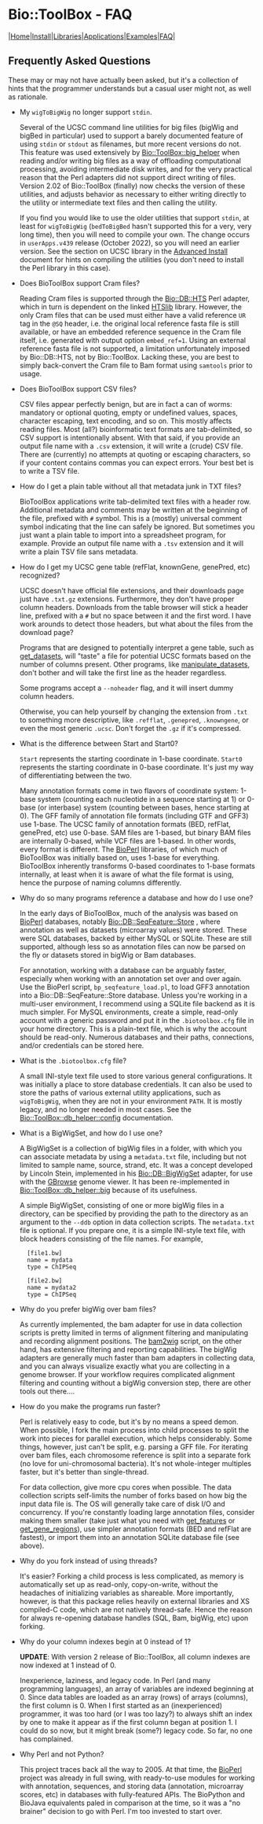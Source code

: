 # Bio::ToolBox - FAQ

|[Home](ReadMe.md)|[Install](AdvancedInstallation.md)|[Libraries](Libraries.md)|[Applications](Applications.md)|[Examples](Examples.md)|[FAQ](FAQ.md)|

## Frequently Asked Questions

These may or may not have actually been asked, but it's a collection of hints that the 
programmer understands but a casual user might not, as well as rationale.

- My `wigToBigWig` no longer support `stdin`.

	Several of the UCSC command line utilities for big files (bigWig and bigBed in
	particular) used to support a barely documented feature of using `stdin` or
	`stdout` as filenames, but more recent versions do not. This feature was used
	extensively by
	[Bio::ToolBox::big_helper](https://metacpan.org/pod/Bio::ToolBox::big_helper)
	when reading and/or writing big files as a way of offloading computational
	processing, avoiding intermediate disk writes, and for the very practical reason
	that the Perl adapters did not support direct writing of files. Version 2.02 of
	Bio::ToolBox (finally) now checks the version of these utilities, and adjusts
	behavior as necessary to either writing directly to the utility or intermediate
	text files and then calling the utility.

	If you find you would like to use the older utilities that support  `stdin`, at
	least for `wigToBigWig` (`bedToBigBed` hasn't supported this for a very, very
	long time), then you will need to compile your own. The change occurs in
	`userApps.v439` release (October 2022), so you will need an earlier version. See
	the section on UCSC library in the [Advanced Install](AdvancedInstallation.md)
	document for hints on compiling the utilities (you don't need to install the
	Perl library in this case).
	
- Does BioToolBox support Cram files?

	Reading Cram files is supported through the
	[Bio::DB::HTS](https://metacpan.org/pod/Bio::DB::HTS) Perl adapter, which in turn
	is dependent on the linked [HTSlib](https://github.com/samtools/htslib) library.
	However, the only Cram files that can be used must either have a valid reference
	`UR` tag in the `@SQ` header, i.e. the original local reference fasta file is
	still available, or have an embedded reference sequence in the Cram file itself,
	i.e. generated with output option `embed_ref=1`. Using an external reference
	fasta file is not supported, a limitation unfortunately imposed by Bio::DB::HTS,
	not by Bio::ToolBox. Lacking these, you are best to simply back-convert the Cram
	file to Bam format using `samtools` prior to usage. 

- Does BioToolBox support CSV files?

	CSV files appear perfectly benign, but are in fact a can of worms: mandatory or
	optional quoting, empty or undefined values, spaces, character escaping, text
	encoding, and so on. This mostly affects reading files. Most (all?) bioinformatic
	text formats are tab-delimited, so CSV support is intentionally absent. With that
	said, if you provide an output file name with a `.csv` extension, it will write
	a (crude) CSV file. There are (currently) no attempts at quoting or escaping
	characters, so if your content contains commas you can expect errors. Your best
	bet is to write a TSV file.

- How do I get a plain table without all that metadata junk in TXT files?

	BioToolBox applications write tab-delimited text files with a header row.
	Additional metadata and comments may be written at the beginning of the file,
	prefixed with `#` symbol. This is a (mostly) universal comment symbol indicating
	that the line can safely be ignored. But sometimes you just want a plain table to
	import into a spreadsheet program, for example. Provide an output file name with
	a `.tsv` extension and it will write a plain TSV file sans metadata.
	
- How do I get my UCSC gene table (refFlat, knownGene, genePred, etc) recognized?

	UCSC doesn't have official file extensions, and their downloads page just have
	`.txt.gz` extensions. Furthermore, they don't have proper column headers.
	Downloads from the table browser will stick a header line, prefixed with a `#`
	but no space between it and the first word. I have work arounds to detect those
	headers, but what about the files from the download page?
	
	Programs that are designed to potentially interpret a gene table, such as
	[get_datasets](apps/get_datasets.md), will "taste" a file for potential UCSC
	formats based on the number of columns present. Other programs, like
	[manipulate_datasets](apps/manipulate_datasets.md), don't bother and will take
	the first line as the header regardless. 
	
	Some programs accept a `--noheader` flag, and it will insert dummy column headers.
	
	Otherwise, you can help yourself by changing the extension from `.txt` to
	something more descriptive, like `.refflat`, `.genepred`, `.knowngene`, or even
	the most generic `.ucsc`. Don't forget the `.gz` if it's compressed.

- What is the difference between Start and Start0?

	`Start` represents the starting coordinate in 1-base coordinate. `Start0` represents 
	the starting coordinate in 0-base coordinate. It's just my way of differentiating 
	between the two.
	
	Many annotation formats come in two flavors of coordinate system: 1-base system
	(counting each nucleotide in a sequence starting at 1) or 0-base (or interbase)
	system (counting between bases, hence starting at 0). The GFF family of
	annotation file formats (including GTF and GFF3) use 1-base. The UCSC family of
	annotation formats (BED, refFlat, genePred, etc) use 0-base. SAM files are
	1-based, but binary BAM files are internally 0-based, while VCF files are
	1-based. In other words, every format is different. The
	[BioPerl](https://bioperl.org) libraries, of which much of BioToolBox was
	initially based on, uses 1-base for everything. BioToolBox inherently transforms
	0-based coordinates to 1-base formats internally, at least when it is aware of
	what the file format is using, hence the purpose of naming columns differently.

- Why do so many programs reference a database and how do I use one?

	In the early days of BioToolBox, much of the analysis was based on
	[BioPerl](https://bioperl.org) databases, notably
	[Bio::DB::SeqFeature::Store](https://metacpan.org/pod/Bio::DB::SeqFeature::Store)
	, where annotation as well as datasets (microarray values) were stored. These
	were SQL databases, backed by either MySQL or SQLite. These are still supported,
	although less so as annotation files can now be parsed on the fly or datasets
	stored in bigWig or Bam databases. 
	
	For annotation, working with a database can be arguably faster, especially when 
	working with an annotation set over and over again. Use the BioPerl script, 
	`bp_seqfeature_load.pl`, to load GFF3 annotation into a Bio::DB::SeqFeature::Store 
	database. Unless you're working in a multi-user environment, I recommend using a 
	SQLite file backend as it is much simpler. For MySQL environments, create a simple, 
	read-only account with a generic password and put it in the `.biotoolbox.cfg` file 
	in your home directory. This is a plain-text file, which is why the account should 
	be read-only. Numerous databases and their paths, connections, and/or credentials 
	can be stored here.

- What is the `.biotoolbox.cfg` file?

	A small INI-style text file used to store various general configurations. It was
	initially a place to store database credentials. It can also be used to store the
	paths of various external utility applications, such as `wigToBigWig`, when they are
	not in your environment `PATH`. It is mostly legacy, and no longer needed in most
	cases. See the
	[Bio::ToolBox::db_helper::config](https://metacpan.org/pod/Bio::ToolBox::db_helper::config) 
	documentation.

- What is a BigWigSet, and how do I use one?

	A BigWigSet is a collection of bigWig files in a folder, with which you can associate 
	metadata by using a `metadata.txt` file, including but not limited to sample name, 
	source, strand, etc. It was a concept developed by Lincoln Stein, implemented in his 
	[Bio::DB::BigWigSet](https://metacpan.org/pod/Bio::DB::BigWigSet) adapter, for use with 
	the [GBrowse](http://gmod.org/wiki/GBrowse) genome viewer. It has been 
	re-implemented in 
	[Bio::ToolBox::db_helper::big](https://metacpan.org/pod/Bio::ToolBox::db_helper::big)
	because of its usefulness. 
	
	A simple BigWigSet, consisting of one or more bigWig files in a directory, can be
	specified by providing the path to the directory as an argument to the `--ddb` option
	in data collection scripts. The `metadata.txt` file is optional. If you prepare one,
	it is a simple INI-style text file, with block headers consisting of the file names.
	For example, 
	    
	    [file1.bw]
		name = mydata
		type = ChIPSeq
	
		[file2.bw]
		name = mydata2
		type = ChIPSeq

- Why do you prefer bigWig over bam files?

	As currently implemented, the bam adapter for use in data collection scripts is
	pretty limited in terms of alignment filtering and manipulating and recording
	alignment positions. The [bam2wig](apps/bam2wig.md) script, on the other hand,
	has extensive filtering and reporting capabilities. The bigWig adapters are
	generally much faster than bam adapters in collecting data, and you can always
	visualize exactly what you are collecting in a genome browser. If your workflow
	requires complicated alignment filtering and counting without a bigWig conversion
	step, there are other tools out there....

- How do you make the programs run faster?

	Perl is relatively easy to code, but it's by no means a speed demon. When possible, 
	I fork the main process into child processes to split the work into pieces for 
	parallel execution, which helps considerably. Some things, however, just can't be 
	split, e.g. parsing a GFF file. For iterating over bam files, each chromosome 
	reference is split into a separate fork (no love for uni-chromosomal bacteria). It's 
	not whole-integer multiples faster, but it's better than single-thread. 
	
	For data collection, give more cpu cores when possible. The data collection
	scripts self-limits the number of forks based on how big the input data file is.
	The OS will generally take care of disk I/O and concurrency. If you're constantly
	loading large annotation files, consider making them smaller (take just what you
	need with [get_features](apps/get_features.md) or
	[get_gene_regions](apps/get_gene_regions.md)), use simpler annotation formats
	(BED and refFlat are fastest), or import them into an annotation SQLite database
	file (see above).
	
- Why do you fork instead of using threads?

	It's easier? Forking a child process is less complicated, as memory is automatically 
	set up as read-only, copy-on-write, without the headaches of initializing variables as 
	shareable. More importantly, however, is that this package relies heavily on 
	external libraries and XS compiled-C code, which are not natively thread-safe. 
	Hence the reason for always re-opening database handles (SQL, Bam, bigWig, etc) upon 
	forking.

- Why do your column indexes begin at 0 instead of 1?

	**UPDATE**: With version 2 release of Bio::ToolBox, all column indexes are now
	indexed at 1 instead of 0. 
	
	Inexperience, laziness, and legacy code. In Perl (and many programming languages), 
	an array of variables are indexed beginning at 0. Since data tables are loaded as 
	an array (rows) of arrays (columns), the first column is 0. When I first started as 
	an (inexperienced) programmer, it was too hard (or I was too lazy?) to always shift 
	an index by one to make it appear as if the first column began at position 1. I 
	could do so now, but it might break (some?) legacy code. So far, no one has 
	complained.

- Why Perl and not Python?

	This project traces back all the way to 2005. At that time, the
	[BioPerl](https://bioperl.org) project was already in full swing, with ready-to-use
	modules for working with annotation, sequences, and storing data (annotation,
	microarray scores, etc) in databases with fully-featured APIs. The BioPython and
	BioJava equivalents paled in comparison at the time, so it was a "no brainer" decision
	to go with Perl. I'm too invested to start over. 


